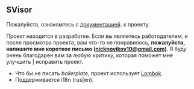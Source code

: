 ## SVisor
 
Пожалуйста, ознакомтесь с [документацией](http://novikovnick.github.io/SVisor/ "JavaDoc :)"). к проекту. 

   Проект находится в разработке. Если вы являетесь работодателем, и после просмотра проекта, вам что-то не понравилось, **пожалуйста, напишите мне короткое письмо (nicknovikov10@gmail.com)**. Я буду очень благодарен вам за любую критику, которая поможет мне улучшить | исправить проект.

* Что бы не писать *boilerplate*, проект использует [Lombok](http://projectlombok.org/ "Официальный сайт библиотеки, с туториалом по установке к IDE"). 
* Поддерживается i18n (rus|en).